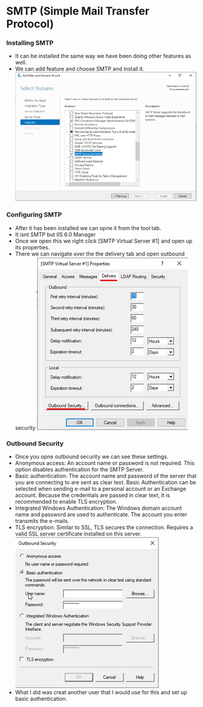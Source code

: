 # SMTP (Simple Mail Transfer Protocol)
### Installing SMTP
- It can be installed the same way we have been doing other features as well.
- We can add feature and choose SMTP and install it.
![Settings](https://github.com/Abdulmalik420/ADLab/blob/main/ADLabPics/Screenshot%202023-02-04%20163120.png)
### Configuring SMTP
- After it has been installed we can opne it from the tool tab.
- It isnt SMTP but IIS 6.0 Manager
- Once we open this we right click [SMTP Virtual Server #1] and open up its properties.
- There we can navigate over the the delivery tab and open outbound security
![Setting2](https://github.com/Abdulmalik420/ADLab/blob/main/ADLabPics/Screenshot%202023-02-04%20171720.png)
### Outbound Security
- Once you opne outbound security we can see these settings.
- Anonymous access: An account name or password is not required. This option disables authentication for the SMTP Server.
- Basic authentication: The account name and password of the server that you are connecting to are sent as clear text. Basic Authentication can be selected when sending e-mail to a personal account or an Exchange account. Because the credentials are passed in clear text, it is recommended to enable TLS encryption.
- Integrated Windows Authentication: The Windows domain account name and password are used to authenticate. The account you enter transmits the e-mails.
- TLS encryption: Similar to SSL, TLS secures the connection. Requires a valid SSL server certificate installed on this server.
![Setting3](https://github.com/Abdulmalik420/ADLab/blob/main/ADLabPics/Screenshot%202023-02-04%20171757.png)
- What I did was creat another user that I would use for this and set up basic authentication.
